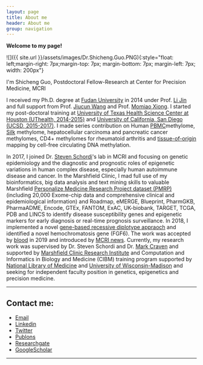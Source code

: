 ```yaml
---
layout: page
title: About me
header: About me
group: navigation
---
```



**Welcome to my page!**

![]({{ site.url }}/assets/images/Dr.Shicheng.Guo.PNG){:style="float: left;margin-right: 7px;margin-top: 7px; margin-bottom: 7px; margin-left: 7px; width: 200px"}

I'm Shicheng Guo, Postdoctoral Fellow-Research at Center for Precision Medicine, MCRI

I received my Ph.D. degree at [Fudan University](https://en.wikipedia.org/wiki/Fudan_University) in 2014 under Prof. [Li Jin](https://en.wikipedia.org/wiki/Jin_Li) and full support from Prof. [Jiucun Wang](http://hupi.fudan.edu.cn/en/people/jiucunwang) and Prof. [Momiao Xiong](https://sph.uth.edu/research/centers/hgc/xiong/). I started my post-doctoral training at [University of Texas Health Science Center at Houston (UThealth, 2014-2015)](https://en.wikipedia.org/wiki/University_of_Texas_Health_Science_Center_at_Houston) and [University of California, San Diego (UCSD, 2015-2017)](https://en.wikipedia.org/wiki/University_of_California,_San_Diego). I made series contribution on Human [PBMC](https://journals.plos.org/plosbiology/article?id=10.1371/journal.pbio.1000533)methylome, [Silk](https://www.nature.com/articles/nbt.1626) methylome, hepatocellular carcinoma and pancreatic cancer methylomes, CD4+ methylomes for rheumatoid arthritis and [tissue-of-origin](https://www.nature.com/articles/ng.3805) mapping by cell-free circulating DNA methylation.

In 2017, I joined Dr. [Steven Schordi](https://www.marshfieldresearch.org/profiles/1091)'s lab in MCRI and focusing on genetic epidemiology and the diagnostic and prognostic roles of epigenetic variations in human complex disease, especially human autoimmune disease and cancer. In the Marshfield Clinic, I mad full use of my bioinformatics, big data analysis and text mining skills to valuable Marshfield [Personalize Medicine Research Project dataset (PMRP)](https://www.marshfieldresearch.org/cpmr/pmrp) (including 20,000 Exome-chip data and comprehensive clinical and epidemiological information) and Roadmap, eMERGE, Blueprint, PharmGKB, PharmaADME, Encode, GTEx, FANTOM, ExAC, UK-biobank, TARGET, TCGA, PDB and LINCS to identify disease susceptibility genes and epigenetic markers for early diagnosis or real-time prognosis surveillance. In 2018, I implemented a novel [gene-based recessive diplotype appraoch](https://github.com/Shicheng-Guo/marshfield/tree/master/2ALOF) and identified a novel hemochromatosis gene (FGF6). The work was accepted by [blood](http://www.bloodjournal.org/content/133/17/1888.abstract?sso-checked=true) in 2019 and introduced by [MCRI news](https://www.marshfieldresearch.org/News/researchers-use-novel-gene-mapping-approach-to-find-new-iron-metabolism-gene). Currently, my research work was supervised by Dr. Steven Schordi and Dr. [Mark Craven](https://www.biostat.wisc.edu/~craven/) and supported by [Marshfield Clinic Research Institute](https://www.marshfieldresearch.org/cpmr) and Computation and Informatics in Biology and Medicine (CIBM) training program supported by [National Library of Medicine](https://www.nlm.nih.gov/) and [University of Wisconsin-Madison](http://www.cibm.wisc.edu/) and seeking for independent faculty position in genetics, epigenetics and precision medicine.

---
## Contact me:
- [Email](mailto:Shihcheng.Guo@gmail.com)
- [Linkedin](https://www.linkedin.com/in/shicheng-guo-b5724925)
- [Twitter](https://twitter.com/ShichengGuo)
- [Publons](https://publons.com/dashboard/records/review/)
- [Researchgate](https://www.researchgate.net/profile/Shicheng_Guo)
- [GoogleScholar](https://scholar.google.com/citations?user=BixB4TsAAAAJ&hl=en)

-----
